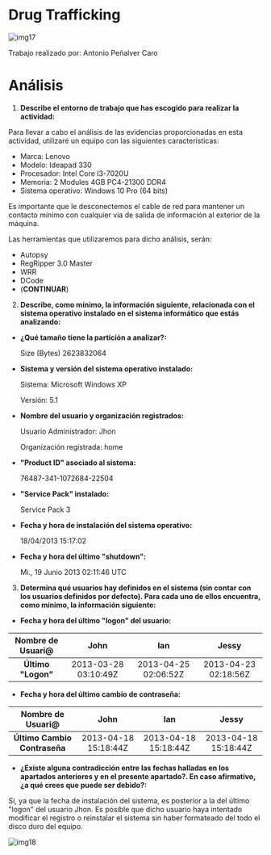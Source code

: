 # Drug Trafficking

![img17](https://github.com/AntonioPC94/Analisis-Forense-23-24/blob/5feaf4bfe47bfea95b4d214f7b784acc4b275e8b/Pr%C3%A1cticas/img/img17.png)

Trabajo realizado por: Antonio Peñalver Caro

# Análisis

1. **Describe el entorno de trabajo que has escogido para realizar la actividad:**

Para llevar a cabo el análisis de las evidencias proporcionadas en esta actividad, utilizaré un equipo con las siguientes características:
- Marca: Lenovo
- Modelo: Ideapad 330
- Procesador: Intel Core I3-7020U
- Memoria: 2 Modules 4GB PC4-21300 DDR4
- Sistema operativo: Windows 10 Pro (64 bits)

Es importante que le desconectemos el cable de red para mantener un contacto mínimo con cualquier vía de salida de información al exterior de la máquina.

Las herramientas que utilizaremos para dicho análisis, serán:
- Autopsy
- RegRipper 3.0 Master
- WRR
- DCode
- (**CONTINUAR**)

2. **Describe, como mínimo, la información siguiente, relacionada con el sistema operativo instalado en el sistema informático que estás analizando:**
- **¿Qué tamaño tiene la partición a analizar?:**
   
  Size (Bytes)	2623832064
   
- **Sistema y versión del sistema operativo instalado:**
  
  Sistema: Microsoft Windows XP
  
  Versión: 5.1     

- **Nombre del usuario y organización registrados:**

  Usuario Administrador: Jhon
  
  Organización registrada: home

- **"Product ID" asociado al sistema:**

  76487-341-1072684-22504

- **"Service Pack" instalado:**
     
  Service Pack 3
     
- **Fecha y hora de instalación del sistema operativo:**
  
  18/04/2013 15:17:02

- **Fecha y hora del último "shutdown":**

  Mi., 19 Junio 2013 02:11:46 UTC
   
3) **Determina qué usuarios hay definidos en el sistema (sin contar con los usuarios definidos por defecto). Para cada uno de ellos encuentra, como mínimo, la información siguiente:**

- **Fecha y hora del último "logon" del usuario:**

| Nombre de Usuari@ | John | Ian | Jessy |
|:---------:|:---------:|:---------:|:---------:|
| **Último "Logon"** | 2013-03-28 03:10:49Z | 2013-04-25 02:06:52Z | 2013-04-23 02:18:56Z |

- **Fecha y hora del último cambio de contraseña:**

| Nombre de Usuari@ | John | Ian | Jessy |
|:---------:|:---------:|:---------:|:---------:|
| **Último Cambio Contraseña** | 2013-04-18 15:18:44Z | 2013-04-18 15:18:44Z | 2013-04-18 15:18:44Z |

- **¿Existe alguna contradicción entre las fechas halladas en los apartados anteriores y en el presente apartado?. En caso afirmativo, ¿a qué crees que puede ser debido?:**

Si, ya que la fecha de instalación del sistema, es posterior a la del último "logon" del usuario Jhon. Es posible que dicho usuario haya intentado modificar el registro o reinstalar el sistema sin haber formateado del todo el disco duro del equipo.

![img18](https://github.com/AntonioPC94/Analisis-Forense-23-24/blob/014db12b7a87908d25d23884752d4917fb6c81c3/Pr%C3%A1cticas/img/img18.png)





